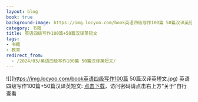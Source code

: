 ```yaml
---
layout: blog
book: true
background-image: https://img.locyoo.com/book英语四级写作100篇 50篇汉译英短文.jpg
category: 书籍
title: 英语四级写作100篇+50篇汉译英短文
tags:
- 书籍
- 教育
redirect_from:
  - /2024/03/英语四级写作100篇 50篇汉译英短文/
---
```

![](https://img.locyoo.com/book英语四级写作100篇 50篇汉译英短文.jpg)
英语四级写作100篇+50篇汉译英短文: <a name = "ref1" href="https://url18.ctfile.com/f/50983618-1044606322-7b1636?p=3619">点击下载</a>，访问密码请点击右上方“关于”自行查看